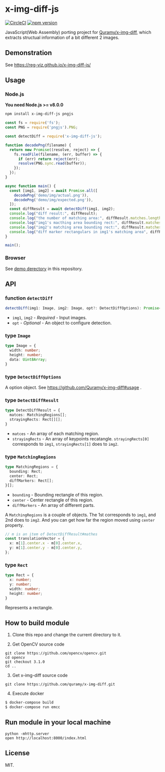 # x-img-diff-js
[![CircleCI](https://circleci.com/gh/reg-viz/x-img-diff-js.svg?style=svg)](https://circleci.com/gh/reg-viz/x-img-diff-js)
[![npm version](https://badge.fury.io/js/x-img-diff-js.svg)](https://badge.fury.io/js/x-img-diff-js)

JavaScript(Web Assembly) porting project for [Quramy/x-img-diff](https://github.com/Quramy/x-img-diff), which extracts structual information of a bit different 2 images.

## Demonstration
See https://reg-viz.github.io/x-img-diff-js/

## Usage
### Node.js
**You need Node.js >= v8.0.0**

```sh
npm install x-img-diff-js pngjs
```

```javascript
const fs = require('fs');
const PNG = require('pngjs').PNG;

const detectDiff = require('x-img-diff-js');

function decodePng(filename) {
  return new Promise((resolve, reject) => {
    fs.readFile(filename, (err, buffer) => {
      if (err) return reject(err);
      resolve(PNG.sync.read(buffer));
    });
  });
}

async function main() {
  const [img1, img2] = await Promise.all([
    decodePng('demo/img/actual.png')),
    decodePng('demo/img/expected.png')),
  ]);
  const diffResult = await detectDiff(img1, img2);
  console.log("diff result:", diffResult);
  console.log("the number of matching area:", diffResult.matches.length);
  console.log("img1's macthing area bounding rect:", diffResult.matches[0][0].bounding);
  console.log("img2's matching area bounding rect:", diffResult.matches[0][1].bounding);
  console.log("diff marker rectangulars in img1's matching area", diffResult.matches[0][0].diffMarkers.length);
}

main();
```

### Browser
See [demo derectory](https://github.com/reg-viz/x-img-diff-js/tree/master/demo) in this repository.

## API

### function `detectDiff`

```ts
detectDiff(img1: Image, img2: Image, opt?: DetectDiffOptions): Promise<DetectDiffResult>
```

- `img1`, `img2` - *Required* - Input images.
- `opt` - *Optional* - An object to configure detection.

### type `Image`

```ts
type Image = {
  width: number;
  height: number;
  data: Uint8Array;
}
```

### type `DetectDiffOptions`
A option object. See https://github.com/Quramy/x-img-diff#usage .

### type `DetectDiffResult`

```ts
type DetectDiffResult = {
  matces: MatchingRegions[];
  strayingRects: Rect[][];
}
```

- `matces` - An array of each matching region.
- `strayingRects` - An array of keypoints recatangle. `strayingRects[0]` corresponds to `img1`, `strayingRects[1]` does to `img2`.

### type `MatchingRegions`

```ts
type MatchingRegions = {
  bounding: Rect;
  center: Rect;
  diffMarkers: Rect[];
}[];
```

- `bounding` - Bounding rectangle of this region.
- `center` - Center rectangle of this region.
- `diffMarkers` - An array of different parts.

A `MatchingRegions` is a couple of objects. The 1st corresponds to `img1`, and 2nd does to `img2`.
And you can get how far the region moved using `center` property.

```ts
// m is an item of DetectDiffResult#mathes
const translationVector = {
  x: m[1].center.x - m[0].center.x,
  y: m[1].center.y - m[0].center.y,
};
```

### type `Rect`

```ts
type Rect = {
  x: number;
  y: number;
  width: number;
  height: number;
}
```

Represents a rectangle.

## How to build module

1. Clone this repo and change the current directory to it.

2. Get OpenCV source code

 ```
 git clone https://github.com/opencv/opencv.git
 cd opencv
 git checkout 3.1.0
 cd ..
 ```

3. Get x-img-diff source code

 ```
 git clone https://github.com/quramy/x-img-diff.git
 ```

4. Execute docker

```sh
$ docker-compose build
$ docker-compose run emcc
```

## Run module in your local machine

```
python -mhttp.server
open http://localhost:8000/index.html
```

## License
MIT.
